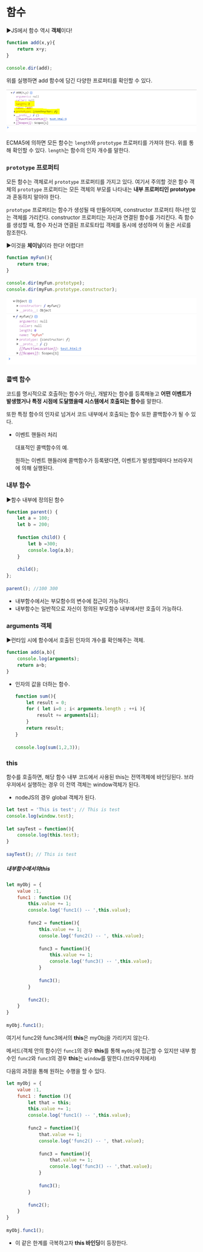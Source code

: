 # 함수

:arrow_forward:JS에서 함수 역시 **객체**이다!

```javascript
function add(x,y){
    return x+y;
}

console.dir(add);
```

위를 실행하면 add 함수에 담긴 다양한 프로퍼티를 확인할 수 있다.

![ex_screenshot](./img/함수1.png)

ECMA5에 의하면 모든 함수는 `length`와 `prototype` 프로퍼티를 가져야 한다. 위를 통해 확인할 수 있다. `length`는 함수의 인자 개수를 말한다.

### `prototype` 프로퍼티

모든 함수는 객체로서 `prototype` 프로퍼티를 가지고 있다. 여기서 주의할 것은 함수 객체의 `prototype` 프로퍼티는 모든 객체의 부모를 나타내는 **내부 프로퍼티인 prototype**과 혼동하지 말아야 한다.

`prototype` 프로퍼티는 함수가 생성될 때 만들어지며, constructor 프로퍼티 하나만 있는 객체를 가리킨다. constructor 프로퍼티는 자신과 연결된 함수를 가리킨다. 즉 함수를 생성할 때, 함수 자신과 연결된 프로토타입 객체를 동시에 생성하며 이 둘은 서로를 참조한다.

:arrow_forward:이것을 **체이닝**이라 한다! 어렵다!!

```javascript
function myFun(){
    return true;
}

console.dir(myFun.prototype);
console.dir(myFun.prototype.constructor);
```

![ex_screenshot](./img/함수2.png)



### 콜백 함수

코드를 명시적으로 호출하는 함수가 아닌, 개발자는 함수를 등록해놓고 **어떤 이벤트가 발생했거나 특정 시점에 도달했을때 시스템에서 호출되는 함수**를 말한다.

또한 특정 함수의 인자로 넘겨서 코드 내부에서 호출되는 함수 또한 콜백함수가 될 수 있다.

- 이벤트 핸들러 처리

  대표적인 콜백함수의 예.

  원하는 이벤트 핸들러에 콜백함수가 등록됐다면, 이벤트가 발생할때마다 브라우저에 의해 실행된다.

### 내부 함수

:arrow_forward:함수 내부에 정의된 함수 

```javascript
function parent() {
    let a = 100;
    let b = 200;
    
    function child() {
        let b =300;
        console.log(a,b);
    }
    
    child();
};

parent(); //100 300
```

- 내부함수에서는 부모함수의 변수에 접근이 가능하다.
- 내부함수는 일반적으로 자신이 정의된 부모함수 내부에서만 호출이 가능하다.



### arguments 객체

:arrow_forward:런타임 시에 함수에서 호출된 인자의 개수를 확인해주는 객체.

```javascript
function add(a,b){
    console.log(arguments);
    return a+b;
}
```

- 인자의 값을 더하는 함수.

  ```javascript
  function sum(){
      let result = 0;
      for ( let i=0 ; i< arguments.length ; ++i ){
          result += arguments[i];
      }
      return result;
  }
  
  console.log(sum(1,2,3));
  ```



### this

함수를 호출하면, 해당 함수 내부 코드에서 사용된 this는 전역객체에 바인딩된다. 브라우저에서 실행하는 경우 이 전역 객체는 window객체가 된다.

- nodeJS의 경우 global 객체가 된다.

```javascript
let test = 'This is test'; // This is test
console.log(window.test);

let sayTest = function(){
    console.log(this.test);
}

sayTest(); // This is test
```



##### 내부함수에서의this

```javascript
let myObj = {
	value :1,
	func1 : function (){
		this.value += 1;
		console.log('func1() -- ',this.value);

		func2 = function(){
			this.value += 1;
			console.log('func2() -- ', this.value);
		
			func3 = function(){
				this.value += 1;
				console.log('func3() -- ',this.value);
			}

			func3();
		}

		func2();
	}
}

myObj.func1();
```

여기서 func2와 func3에서의 **this**은 myObj을 가리키지 않는다.

메서드(객체 안의 함수)인 `func1`의 경우 **this**를 통해 `myObj`에 접근할 수 있지만 내부 함수인 `func2`와 `func3`의 경우 **this**는 `window`를 말한다.(브라우저에서)

다음의 과정을 통해 원하는 수행을 할 수 있다.

```javascript
let myObj = {
	value :1,
	func1 : function (){
		let that = this;
		this.value += 1;
		console.log('func1() -- ',this.value);

		func2 = function(){
			that.value += 1;
			console.log('func2() -- ', that.value);
		
			func3 = function(){
				that.value += 1;
				console.log('func3() -- ',that.value);
			}

			func3();
		}

		func2();
	}
}

myObj.func1();
```



- 이 같은 한계를 극복하고자 **this 바인딩**이 등장한다.

